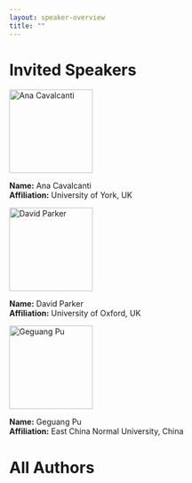 ```yaml
---
layout: speaker-overview
title: ""
---
```


# Invited Speakers

<div class="container">
<div class="row justify-content-start p-3">
    <div class="col-sm-2">
        <a href="/2024/speakers/anacavalcanti/">
            <div class="speakers-hover"></div>
            <img src="/2024/assets/img/ana.jpg" alt="Ana Cavalcanti" title="Ana Cavalcanti" width="150"/>
        </a>
    </div>
    <div class="col-sm-10">
        <p><b>Name:</b> Ana Cavalcanti <br/>
        <b>Affiliation:</b> University of York, UK <br/>
        </p>
    </div>
</div>
<div class="row justify-content-start p-3">
    <div class="col-sm-2">
        <a href="/2024/speakers/davidparker/">
            <div class="speakers-hover"></div>
            <img src="/2024/assets/img/david.jpg" alt="David Parker" title="David Parker" width="150"/>
        </a>
    </div>
    <div class="col-sm-10">
        <p><b>Name:</b> David Parker <br/>
        <b>Affiliation:</b> University of Oxford, UK <br/>
        </p>
    </div>
</div>
<div class="row justify-content-start p-3">
    <div class="col-sm-2">
        <a href="/2022/speakers/geguangpu/">
            <div class="speakers-hover"></div>
            <img src="/2024/assets/img/pu.png" alt="Geguang Pu" title="Geguang Pu" width="150"/>
        </a>
    </div>
    <div class="col-sm-10">
        <p><b>Name:</b> Geguang Pu <br/>
        <b>Affiliation:</b> East China Normal University, China <br/>
		</p>
	</div>
</div>
</div>

# All Authors

